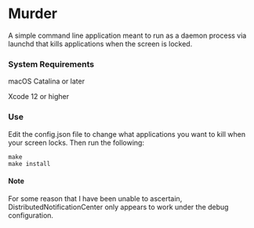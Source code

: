 # Murder

A simple command line application meant to run as a daemon process via launchd that kills applications when the screen is locked.

### System Requirements
macOS Catalina or later

Xcode 12 or higher

### Use
Edit the config.json file to change what applications you want to kill when your screen locks. Then run the following:
```
make
make install
```

#### Note
For some reason that I have been unable to ascertain, DistributedNotificationCenter only appears to work under the debug configuration.
